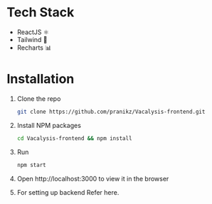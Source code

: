 # Tech Stack
- ReactJS ⚛️
- Tailwind 🌊
- Recharts 📊

# Installation

1. Clone the repo

    ```sh
    git clone https://github.com/pranikz/Vacalysis-frontend.git
    ```

3. Install NPM packages
    ```sh
    cd Vacalysis-frontend && npm install
    ```
4. Run
    ```sh
    npm start
    ```
5. Open http://localhost:3000 to view it in the browser

6. For setting up backend Refer here.
